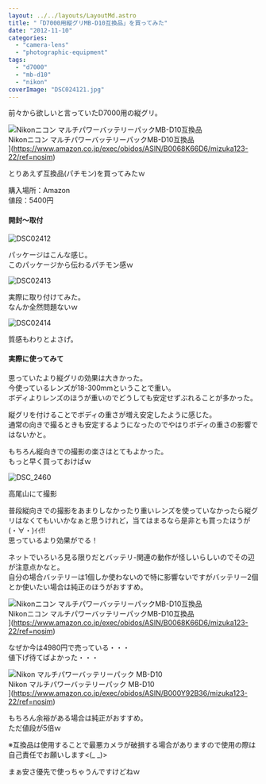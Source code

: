 ```yaml
---
layout: ../../layouts/LayoutMd.astro
title: "「D7000用縦グリMB-D10互換品」を買ってみた"
date: "2012-11-10"
categories: 
  - "camera-lens"
  - "photographic-equipment"
tags: 
  - "d7000"
  - "mb-d10"
  - "nikon"
coverImage: "DSC024121.jpg"
---
```


前々から欲しいと言っていたD7000用の縦グリ。

![Nikonニコン マルチパワーバッテリーパックMB-D10互換品](/archive/images/31bvlCUHl9L._SL160_.jpg)  
Nikonニコン マルチパワーバッテリーパックMB-D10互換品  
](https://www.amazon.co.jp/exec/obidos/ASIN/B0068K66D6/mizuka123-22/ref=nosim)

とりあえず互換品(パチモン)を買ってみたｗ

購入場所：Amazon  
値段：5400円

#### 開封～取付

![DSC02412](/archive/images/DSC02412_thumb.jpg "DSC02412")


パッケージはこんな感じ。  
このパッケージから伝わるパチモン感ｗ

![DSC02413](/archive/images/DSC02413_thumb.jpg "DSC02413")


実際に取り付けてみた。  
なんか全然問題ないｗ

![DSC02414](/archive/images/DSC02414_thumb.jpg "DSC02414")


質感もわりとよさげ。

#### 実際に使ってみて

思っていたより縦グリの効果は大きかった。  
今使っているレンズが18-300mmということで重い。  
ボディよりレンズのほうが重いのでどうしても安定せずぶれることが多かった。

縦グリを付けることでボディの重さが増え安定したように感じた。  
通常の向きで撮るときも安定するようになったのでやはりボディの重さの影響ではないかと。

もちろん縦向きでの撮影の楽さはとてもよかった。  
もっと早く買っておけばｗ

![DSC_2460](/archive/images/DSC_2460_thumb.jpg "DSC_2460")


高尾山にて撮影

普段縦向きでの撮影をあまりしなかったり重いレンズを使っていなかったら縦グリはなくてもいいかなぁと思うけれど，当てはまるなら是非とも買ったほうが(・∀・)ｲｲ!!  
思っているより効果がでる！

ネットでいろいろ見る限りだとバッテリ-関連の動作が怪しいらしいのでその辺が注意点かなと。  
自分の場合バッテリーは1個しか使わないので特に影響ないですがバッテリー2個とか使いたい場合は純正のほうがおすすめ。

![Nikonニコン マルチパワーバッテリーパックMB-D10互換品](/archive/images/31bvlCUHl9L._SL160_.jpg)  
Nikonニコン マルチパワーバッテリーパックMB-D10互換品  
](https://www.amazon.co.jp/exec/obidos/ASIN/B0068K66D6/mizuka123-22/ref=nosim)

なぜか今は4980円で売っている・・・  
値下げ待てばよかった・・・

![Nikon マルチパワーバッテリーパック MB-D10](/archive/images/31ykuXEmP7L._SL160_.jpg)  
Nikon マルチパワーバッテリーパック MB-D10  
](https://www.amazon.co.jp/exec/obidos/ASIN/B000Y92B36/mizuka123-22/ref=nosim)

もちろん余裕がある場合は純正がおすすめ。  
ただ値段が5倍ｗ

※互換品は使用することで最悪カメラが破損する場合がありますので使用の際は自己責任でお願いします<(\_ \_)>

まぁ安さ優先で使っちゃうんですけどねｗ
